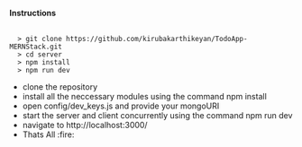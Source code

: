 <Strong>Instructions</Strong>
<br>
<br>
  ```
	> git clone https://github.com/kirubakarthikeyan/TodoApp-MERNStack.git
	> cd server
	> npm install
	> npm run dev
```
<ul>
  <li>clone the repository</li>
  <li>install all the neccessary modules using the command  npm install</li>
  <li>open config/dev_keys.js and provide your mongoURI</li>
  <li>start the server and client concurrently using the command npm run dev</li>
  <li>navigate to http://localhost:3000/</li>

  <li>Thats All :fire:</li>
</ul>



